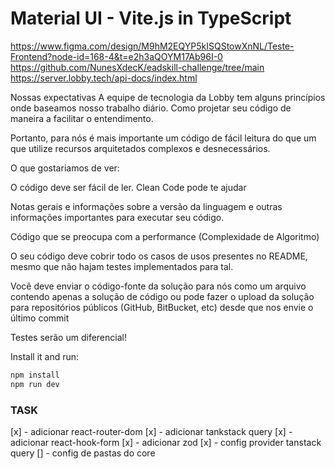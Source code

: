 # Material UI - Vite.js in TypeScript

https://www.figma.com/design/M9hM2EQYP5kISQStowXnNL/Teste-Frontend?node-id=168-4&t=e2h3aQOYM17Ab96I-0
https://github.com/NunesXdecK/eadskill-challenge/tree/main
https://server.lobby.tech/api-docs/index.html

Nossas expectativas
A equipe de tecnologia da Lobby tem alguns princípios onde baseamos nosso trabalho diário. Como projetar seu código de maneira a facilitar o entendimento.

Portanto, para nós é mais importante um código de fácil leitura do que um que utilize recursos arquitetados complexos e desnecessários.

O que gostariamos de ver:

O código deve ser fácil de ler. Clean Code pode te ajudar

Notas gerais e informações sobre a versão da linguagem e outras informações importantes para executar seu código.

Código que se preocupa com a performance (Complexidade de Algoritmo)

O seu código deve cobrir todo os casos de usos presentes no README, mesmo que não hajam testes implementados para tal.

Você deve enviar o código-fonte da solução para nós como um arquivo contendo apenas a solução de código ou pode fazer o upload da solução para repositórios públicos (GitHub, BitBucket, etc) desde que nos envie o último commit

Testes serão um diferencial!

Install it and run:

```bash
npm install
npm run dev
```

### TASK

[x] - adicionar react-router-dom
[x] - adicionar tankstack query
[x] - adicionar react-hook-form
[x] - adicionar zod
[x] - config provider tanstack query
[] - config de pastas do core
